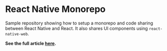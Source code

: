 # React Native Monorepo

Sample repository showing how to setup a monorepo and code sharing between React Native and React. It also shares UI components using `react-native-web`.

**See the full article [here]().**

